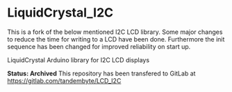 # LiquidCrystal_I2C
This is a fork of the below mentioned I2C LCD library.
Some major changes to reduce the time for writing to a LCD have been done.
Furthermore the init sequence has been changed for improved reliability on start up.

LiquidCrystal Arduino library for I2C LCD displays

**Status: Archived** 
This repository has been transfered to GitLab at https://gitlab.com/tandembyte/LCD_I2C
